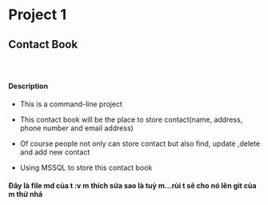 # Project 1

## Contact Book

### </br>

#### Description

* This is a command-line project

* This contact book will be the place to store contact(name, address, phone number and email address)

* Of course people not only can store contact but also find, update ,delete and add new contact

* Using MSSQL to store this contact book



#### Đây là file md của t :v m thích sửa sao là tuỳ m...rùi t sẽ cho nó lên git của m thử nhá 